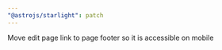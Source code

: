 ```yaml
---
"@astrojs/starlight": patch
---
```


Move edit page link to page footer so it is accessible on mobile
